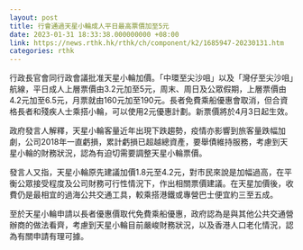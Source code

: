 ```yaml
---
layout: post
title: 行會通過天星小輪成人平日最高票價加至5元
date: 2023-01-31 18:33:38.000000000 +08:00
link: https://news.rthk.hk/rthk/ch/component/k2/1685947-20230131.htm
categories: rthk
---
```


行政長官會同行政會議批准天星小輪加價。「中環至尖沙咀」以及「灣仔至尖沙咀」航線，平日成人上層票價由3.2元加至5元，周末、周日及公眾假期，上層票價由4.2元加至6.5元，月票就由160元加至190元。長者免費乘船優惠會取消，但合資格長者和殘疾人士乘搭小輪，可以使用2元優惠計劃。新票價將於4月3日起生效。

政府發言人解釋，天星小輪客量近年出現下跌趨勢，疫情亦影響到旅客量跌幅加劇，公司2018年一直虧損，累計虧損已超越總資產，要舉債維持服務，考慮到天星小輪的財務狀況，認為有迫切需要調整天星小輪票價。

發言人又指，天星小輪原先建議加價1.8元至4.2元，對市民來說是加幅過高，在平衡公眾接受程度及公司財務可行性情況下，作出相關票價建議。在天星加價後，收費仍是最相宜的過海公共交通工具，較乘搭港鐵或專營巴士便宜約三至五成。

至於天星小輪申請以長者優惠價取代免費乘船優惠，政府認為是與其他公共交通營辦商的做法看齊，考慮到天星小輪目前嚴峻財務狀況，以及香港人口老化情況，認為有關申請有理可據。
